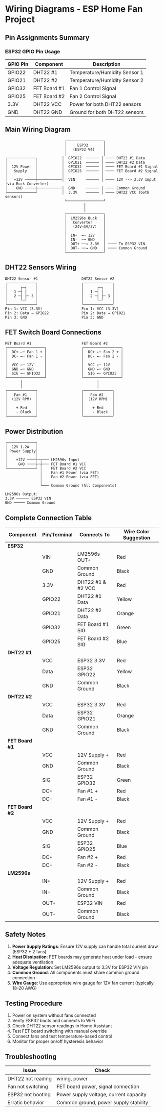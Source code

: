 # Wiring Diagrams - ESP Home Fan Project

## Pin Assignments Summary

### ESP32 GPIO Pin Usage
| GPIO Pin | Component | Description |
|----------|-----------|-------------|
| GPIO22   | DHT22 #1  | Temperature/Humidity Sensor 1 |
| GPIO21   | DHT22 #2  | Temperature/Humidity Sensor 2 |
| GPIO32   | FET Board #1 | Fan 1 Control Signal |
| GPIO25   | FET Board #2 | Fan 2 Control Signal |
| 3.3V     | DHT22 VCC | Power for both DHT22 sensors |
| GND      | DHT22 GND | Ground for both DHT22 sensors |

## Main Wiring Diagram

```
                           ┌─────────────────┐
                           │     ESP32       │
                           │   (ESP32 V4)    │
                           │                 │
┌─────────────┐           │  GPIO22  ────── │ ──── DHT22 #1 Data
│             │           │  GPIO21  ────── │ ──── DHT22 #2 Data
│  12V Power  │           │  GPIO32  ────── │ ──── FET Board #1 Signal
│   Supply    │           │  GPIO25  ────── │ ──── FET Board #2 Signal
│             │           │                 │
│   +12V ─────┼───────────│  VIN     ────── │ ──── 12V --> 3.3V Input (via Buck Converter)
│    GND ─────┼───────────│  GND     ────── │ ──── Common Ground
└─────────────┘           │  3.3V    ────── │ ──── DHT22 VCC (both sensors)
                           └─────────────────┘
                                    │
                                    │
                           ┌─────────────────┐
                           │  LM2596s Buck   │
                           │   Converter     │
                           │   (24V→5V/3V)   │
                           │                 │
                           │  IN+  ←─ 12V    │
                           │  IN-  ←─ GND    │
                           │  OUT+ ──→ 3.3V  │ ──── To ESP32 VIN
                           │  OUT- ──→ GND   │ ──── Common Ground
                           └─────────────────┘
```

## DHT22 Sensors Wiring

```
DHT22 Sensor #1                    DHT22 Sensor #2
┌─────────────┐                    ┌─────────────┐
│      ┌─┐    │                    │      ┌─┐    │
│   1 ─┤ |    │                    │   1 ─┤ |    │
│   2 ─┤ ├─ 3 │                    │   2 ─┤ ├─ 3 │
│      └─┘    │                    │      └─┘    │
└─────────────┘                    └─────────────┘
Pin 1: VCC (3.3V)                  Pin 1: VCC (3.3V)
Pin 2: Data → GPIO22               Pin 2: Data → GPIO21
Pin 3: GND                         Pin 3: GND

```

## FET Switch Board Connections

```
FET Board #1                       FET Board #2
┌─────────────────┐                ┌─────────────────┐
│  DC+ ←─ Fan 1 + │                │  DC+ ←─ Fan 2 + │
│  DC- ←─ Fan 1 - │                │  DC- ←─ Fan 2 - │
│                 │                │                 │
│  VCC ←─ 12V     │                │  VCC ←─ 12V     │
│  GND ←─ GND     │                │  GND ←─ GND     │
│  SIG ←─ GPIO32  │                │  SIG ←─ GPIO25  │
└─────────────────┘                └─────────────────┘
       │                                  │
       │                                  │
┌─────────────┐                    ┌─────────────┐
│   Fan #1    │                    │   Fan #2    │
│  (12V RPM)  │                    │  (12V RPM)  │
│             │                    │             │
│    + Red    │                    │    + Red    │
│    - Black  │                    │    - Black  │
└─────────────┘                    └─────────────┘
```

## Power Distribution

```
┌─────────────┐
│  12V 1-2A   │
│ Power Supply│
│             │
│    +12V ────┼─┬─── LM2596s Input
│     GND ────┼─┼─── FET Board #1 VCC
└─────────────┘ │    FET Board #2 VCC
                │    Fan #1 Power (via FET)
                │    Fan #2 Power (via FET)
                │
                └─── Common Ground (All Components)

LM2596s Output:
3.3V ────── ESP32 VIN
GND ───── Common Ground
```

## Complete Connection Table

| Component | Pin/Terminal | Connects To | Wire Color Suggestion |
|-----------|--------------|-------------|----------------------|
| **ESP32** | | | |
| | VIN | LM2596s OUT+ | Red |
| | GND | Common Ground | Black |
| | 3.3V | DHT22 #1 & #2 VCC | Red |
| | GPIO22 | DHT22 #1 Data | Yellow |
| | GPIO21 | DHT22 #2 Data | Orange |
| | GPIO32 | FET Board #1 SIG | Green |
| | GPIO25 | FET Board #2 SIG | Blue |
| **DHT22 #1** | | | |
| | VCC | ESP32 3.3V | Red |
| | Data | ESP32 GPIO22 | Yellow |
| | GND | Common Ground | Black |
| **DHT22 #2** | | | |
| | VCC | ESP32 3.3V | Red |
| | Data | ESP32 GPIO21 | Orange |
| | GND | Common Ground | Black |
| **FET Board #1** | | | |
| | VCC | 12V Supply + | Red |
| | GND | Common Ground | Black |
| | SIG | ESP32 GPIO32 | Green |
| | DC+ | Fan #1 + | Red |
| | DC- | Fan #1 - | Black |
| **FET Board #2** | | | |
| | VCC | 12V Supply + | Red |
| | GND | Common Ground | Black |
| | SIG | ESP32 GPIO25 | Blue |
| | DC+ | Fan #2 + | Red |
| | DC- | Fan #2 - | Black |
| **LM2596s** | | | |
| | IN+ | 12V Supply + | Red |
| | IN- | Common Ground | Black |
| | OUT+ | ESP32 VIN | Red |
| | OUT- | Common Ground | Black |

## Safety Notes

1. **Power Supply Ratings**: Ensure 12V supply can handle total current draw (ESP32 + 2 fans)
2. **Heat Dissipation**: FET boards may generate heat under load - ensure adequate ventilation
3. **Voltage Regulation**: Set LM2596s output to 3.3V for ESP32 VIN pin
4. **Common Ground**: All components must share common ground connection
5. **Wire Gauge**: Use appropriate wire gauge for 12V fan current (typically 18-20 AWG)

## Testing Procedure

1. Power on system without fans connected
2. Verify ESP32 boots and connects to WiFi
3. Check DHT22 sensor readings in Home Assistant
4. Test FET board switching with manual override
5. Connect fans and test temperature-based control
6. Monitor for proper on/off hysteresis behavior

## Troubleshooting

| Issue | Check |
|-------|-------|
| DHT22 not reading | wiring, power |
| Fan not switching | FET board power, signal connection |
| ESP32 not booting | Power supply voltage, current capacity |
| Erratic behavior | Common ground, power supply stability |

